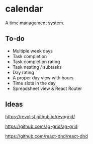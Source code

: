# calendar

A time management system.

## To-do

- Multiple week days
- Task completion
- Task completion rating
- Task nesting / subtasks
- Day rating
- A proper day view with hours
- Time slots in the day
- Spreadsheet view & React Router

## Ideas

<https://revolist.github.io/revogrid/>

<https://github.com/ag-grid/ag-grid>

<https://github.com/react-dnd/react-dnd>

